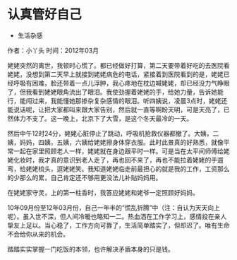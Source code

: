 # 认真管好自己
- 生活杂感

作者：小丫头
时间：2012年03月

姥姥突然的离世，我顿时心慌了。都已经做好打算，第二天要带着好吃的去医院看姥姥，没想到第二天早上就接到姥姥病危的电话，紧接着到医院看到的是，姥姥已经呼吸有困难，脸还带着一点儿浮肿，我心疼地在枕边喊姥姥，却已经没力气睁眼了，但我看到姥姥眼角流出了眼泪。我使劲握着姥姥的手，给她力量，告诉她能行，能闯过来，我能懂她那掺杂复杂感情的眼泪。听四姨说，凌晨3点时，姥姥还能说话呢，让把大家都叫来跟大家告别，然后就一直等啊盼天明，可是天亮了，已然体力不支了。这一晚上，北京下了大雪，是这个冬天最冷的一天。

然后中午12时24分，姥姥心脏停止了跳动，呼吸机抢救仪器都撤了。大姨，二姨，妈妈，四姨，五姨，六姨给姥姥擦身体穿衣服。此时此景真的好熟悉，就像平常一起在家里照顾老人一样，姥姥就在身边跟平时一样。可是当在太平间师傅给姥姥化妆时，我才真的意识到老人走了，再也回不来了，再也不能拉着姥姥的手遛弯，给姥姥梳头，逗姥姥笑。我知道姥姥临走前最担心的就是我的工作，工资那么的少那么的累，自己肯定还不够用更没法儿补贴妈妈用。

在姥姥家守灵，上的第一柱香时，我答应姥姥和姥爷一定照顾好妈妈。

10年09月份至12年03月份，自己一年半的“慌乱折腾”中（注：自认为天天向上呢）。虽入世不深，但人间冷暖也略知一二。热血洒在工作学习上，感情投在亲人挚友上足以。当心稳了，工作方向可靠了，生活简单踏实了，但却迟了。唯有生命不会给你从来的机会。

踏踏实实掌握一门吃饭的本领，也许解决矛盾本身的只是钱。